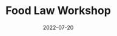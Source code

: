 ---
title: Food Law Workshop
summary: Legal resources to support regional food systems.
tags:
  - "Food Systems"
date: '2022-07-20'

# Optional external URL for project (replaces project detail page).
# external_link: 'https://www.foodlawworkshop.com'

image:
  caption: 
  focal_point: Smart

links:
url_code: ''
url_pdf: ''
url_slides: ''
url_video: ''

# Slides (optional).
#   Associate this project with Markdown slides.
#   Simply enter your slide deck's filename without extension.
#   E.g. `slides = "example-slides"` references `content/slides/example-slides.md`.
#   Otherwise, set `slides = ""`.
slides: ""
---